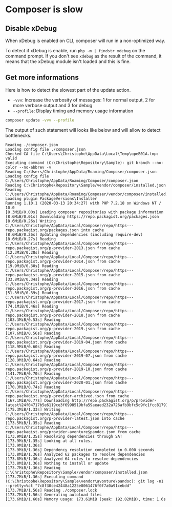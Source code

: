 # Composer is slow

## Disable xDebug

When xDebug is enabled on CLI, composer will run in a non-optimized way.

To detect if xDebug is enable, run `php -m | findstr xdebug` on the command prompt. If you don't see `xdebug` as the result of the command, it means that the xDebug module isn't loaded and this is fine.

## Get more informations

Here is how to detect the slowest part of the update action.

* `-vvv`: Increase the verbosity of messages: 1 for normal output, 2 for more verbose output and 3 for debug
* `--profile`: Display timing and memory usage information

```bash
composer update -vvv --profile
```

The output of such statement will looks like below and will allow to detect bottlenecks.

```text
Reading ./composer.json
Loading config file ./composer.json
Checked CA file C:\Users\Christophe\AppData\Local\Temp\opeB01A.tmp: valid
Executing command (C:\Christophe\Repository\Sample): git branch --no-color --no-abbrev -v
Reading C:/Users/Christophe/AppData/Roaming/Composer/composer.json
Loading config file C:/Users/Christophe/AppData/Roaming/Composer/composer.json
Reading C:\Christophe\Repository\Sample/vendor/composer/installed.json
Reading C:/Users/Christophe/AppData/Roaming/Composer/vendor/composer/installed.json
Loading plugin PackageVersions\Installer
Running 1.10.1 (2020-03-13 20:34:27) with PHP 7.2.18 on Windows NT / 10.0
[8.3MiB/0.00s] Loading composer repositories with package information
[8.6MiB/0.01s] Downloading https://repo.packagist.org/packages.json
[8.6MiB/0.26s] Writing C:/Users/Christophe/AppData/Local/Composer/repo/https---repo.packagist.org/packages.json into cache
[8.6MiB/0.26s] Updating dependencies (including require-dev)
[8.6MiB/0.27s] Reading C:/Users/Christophe/AppData/Local/Composer/repo/https---repo.packagist.org/p-provider-2013.json from cache
[12.3MiB/0.28s] Reading C:/Users/Christophe/AppData/Local/Composer/repo/https---repo.packagist.org/p-provider-2014.json from cache
[19.9MiB/0.30s] Reading C:/Users/Christophe/AppData/Local/Composer/repo/https---repo.packagist.org/p-provider-2015.json from cache
[33.8MiB/0.34s] Reading C:/Users/Christophe/AppData/Local/Composer/repo/https---repo.packagist.org/p-provider-2016.json from cache
[51.3MiB/0.39s] Reading C:/Users/Christophe/AppData/Local/Composer/repo/https---repo.packagist.org/p-provider-2017.json from cache
[74.1MiB/0.46s] Reading C:/Users/Christophe/AppData/Local/Composer/repo/https---repo.packagist.org/p-provider-2018.json from cache
[103.3MiB/0.53s] Reading C:/Users/Christophe/AppData/Local/Composer/repo/https---repo.packagist.org/p-provider-2019.json from cache
[107.6MiB/0.56s] Reading C:/Users/Christophe/AppData/Local/Composer/repo/https---repo.packagist.org/p-provider-2019-04.json from cache
[118.9MiB/0.60s] Reading C:/Users/Christophe/AppData/Local/Composer/repo/https---repo.packagist.org/p-provider-2019-07.json from cache
[128.9MiB/0.64s] Reading C:/Users/Christophe/AppData/Local/Composer/repo/https---repo.packagist.org/p-provider-2019-10.json from cache
[141.7MiB/0.70s] Reading C:/Users/Christophe/AppData/Local/Composer/repo/https---repo.packagist.org/p-provider-2020-01.json from cache
[170.3MiB/0.74s] Reading C:/Users/Christophe/AppData/Local/Composer/repo/https---repo.packagist.org/p-provider-archived.json from cache
[167.1MiB/0.77s] Downloading http://repo.packagist.org/p/provider-latest%24f04717b5e6119ce3f6998519bfa59aeaed232a726afb9bfc5d9fc1fcc817919e.json
[175.3MiB/1.33s] Writing C:/Users/Christophe/AppData/Local/Composer/repo/https---repo.packagist.org/p-provider-latest.json into cache
[173.5MiB/1.35s] Reading C:/Users/Christophe/AppData/Local/Composer/repo/https---repo.packagist.org/provider-avonture$pandoc.json from cache
[173.9MiB/1.35s] Resolving dependencies through SAT
[173.9MiB/1.35s] Looking at all rules.
[173.9MiB/1.36s]
[173.9MiB/1.36s] Dependency resolution completed in 0.000 seconds
[173.8MiB/1.36s] Analyzed 62 packages to resolve dependencies
[173.8MiB/1.36s] Analyzed 64 rules to resolve dependencies
[173.8MiB/1.36s] Nothing to install or update
[173.7MiB/1.36s] Reading C:\Christophe\Repository\Sample/vendor/composer/installed.json
[173.7MiB/1.36s] Executing command (C:\Christophe\Repository\Sample\vendor\avonture\pandoc): git log -n1 --pretty=%ct "7c8f30ce42448a1225e8061476f0f7a0a91cebdd"
[173.7MiB/1.56s] Reading ./composer.lock
[173.7MiB/1.56s] Generating autoload files
[173.6MiB/1.60s] Memory usage: 173.61MiB (peak: 192.02MiB), time: 1.6s
```
